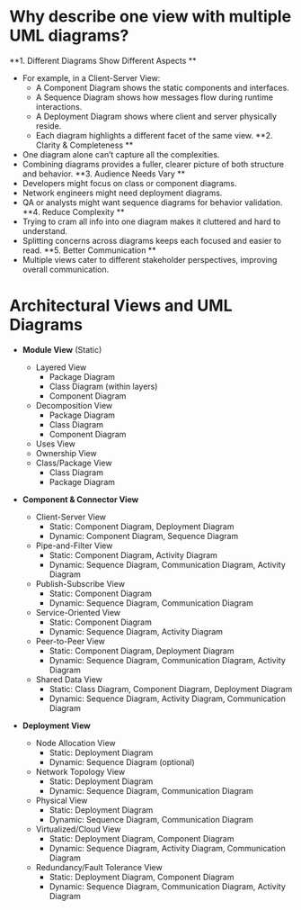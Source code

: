 # Why describe one view with multiple UML diagrams?
**1. Different Diagrams Show Different Aspects **
  - For example, in a Client-Server View:  
    - A Component Diagram shows the static components and interfaces.
    - A Sequence Diagram shows how messages flow during runtime interactions.
    - A Deployment Diagram shows where client and server physically reside.
    - Each diagram highlights a different facet of the same view.
**2. Clarity & Completeness  **
  - One diagram alone can’t capture all the complexities.
  - Combining diagrams provides a fuller, clearer picture of both structure and behavior.
**3. Audience Needs Vary  **
  - Developers might focus on class or component diagrams.
  - Network engineers might need deployment diagrams.
  - QA or analysts might want sequence diagrams for behavior validation.
**4. Reduce Complexity  **
  - Trying to cram all info into one diagram makes it cluttered and hard to understand.
  - Splitting concerns across diagrams keeps each focused and easier to read.
**5. Better Communication  **
  - Multiple views cater to different stakeholder perspectives, improving overall communication.

# Architectural Views and UML Diagrams

- **Module View** (Static)
  - Layered View
    - Package Diagram
    - Class Diagram (within layers)
    - Component Diagram
  - Decomposition View
    - Package Diagram
    - Class Diagram
    - Component Diagram
  - Uses View
  - Ownership View
  - Class/Package View
    - Class Diagram
    - Package Diagram

- **Component & Connector View**
  - Client-Server View
    - Static: Component Diagram, Deployment Diagram
    - Dynamic: Component Diagram, Sequence Diagram
  - Pipe-and-Filter View
    - Static: Component Diagram, Activity Diagram
    - Dynamic: Sequence Diagram, Communication Diagram, Activity Diagram
  - Publish-Subscribe View
    - Static: Component Diagram
    - Dynamic: Sequence Diagram, Communication Diagram
  - Service-Oriented View
    - Static: Component Diagram
    - Dynamic: Sequence Diagram, Activity Diagram
  - Peer-to-Peer View
    - Static: Component Diagram, Deployment Diagram
    - Dynamic: Sequence Diagram, Communication Diagram, Activity Diagram
  - Shared Data View
    - Static: Class Diagram, Component Diagram, Deployment Diagram
    - Dynamic: Sequence Diagram, Activity Diagram, Communication Diagram

- **Deployment View**
  - Node Allocation View
    - Static: Deployment Diagram
    - Dynamic: Sequence Diagram (optional)
  - Network Topology View
    - Static: Deployment Diagram
    - Dynamic: Sequence Diagram, Communication Diagram
  - Physical View
    - Static: Deployment Diagram
    - Dynamic: Sequence Diagram, Communication Diagram
  - Virtualized/Cloud View
    - Static: Deployment Diagram, Component Diagram
    - Dynamic: Sequence Diagram, Activity Diagram, Communication Diagram
  - Redundancy/Fault Tolerance View
    - Static: Deployment Diagram, Component Diagram
    - Dynamic: Sequence Diagram, Communication Diagram, Activity Diagram

